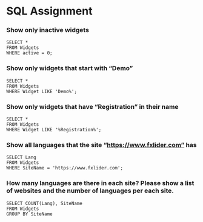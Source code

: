# SQL Assignment 

### Show only inactive widgets
````
SELECT *
FROM Widgets
WHERE active = 0;
````

### Show only widgets that start with “Demo”
````
SELECT *
FROM Widgets
WHERE Widget LIKE 'Demo%';
````

### Show only widgets that have “Registration” in their name
````
SELECT *
FROM Widgets
WHERE Widget LIKE '%Registration%';
````

### Show all languages that the site “https://www.fxlider.com” has
````
SELECT Lang
FROM Widgets
WHERE SiteName = 'https://www.fxlider.com';
````

### How many languages are there in each site? Please show a list of websites and the number of languages per each site.
````
SELECT COUNT(Lang), SiteName
FROM Widgets
GROUP BY SiteName
````
